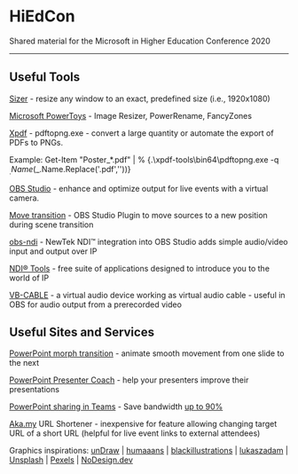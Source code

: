 # HiEdCon
Shared material for the Microsoft in Higher Education Conference 2020

---
## Useful Tools

[Sizer](http://www.brianapps.net/sizer/) - resize any window to an exact, predefined size (i.e., 1920x1080)

[Microsoft PowerToys](https://github.com/microsoft/PowerToys) - Image Resizer, PowerRename, FancyZones

[Xpdf](http://www.xpdfreader.com/) - pdftopng.exe - convert a large quantity or automate the export of PDFs to PNGs.

Example: Get-Item "Poster_\*.pdf" | % {.\\xpdf-tools\\bin64\\pdftopng.exe -q $_.Name ($\_.Name.Replace('.pdf',''))}

[OBS Studio](https://obsproject.com/) - enhance and optimize output for live events with a virtual camera.

[Move transition](https://obsproject.com/forum/resources/move-transition.913/) - OBS Studio Plugin to move sources to a new position during scene transition

[obs-ndi](https://obsproject.com/forum/resources/obs-ndi-newtek-ndi%E2%84%A2-integration-into-obs-studio.528/) - NewTek NDI™ integration into OBS Studio adds simple audio/video input and output over IP

[NDI® Tools](https://ndi.tv/tools/) - free suite of applications designed to introduce you to the world of IP

[VB-CABLE](https://vb-audio.com/Cable/index.htm) - a virtual audio device working as virtual audio cable - useful in OBS for audio output from a prerecorded video

## Useful Sites and Services

[PowerPoint morph transition](https://support.microsoft.com/en-us/office/use-the-morph-transition-in-powerpoint-8dd1c7b2-b935-44f5-a74c-741d8d9244ea) - animate smooth movement from one slide to the next

[PowerPoint Presenter Coach](https://support.microsoft.com/en-us/office/rehearse-your-slide-show-with-presenter-coach-cd7fc941-5c3b-498c-a225-83ef3f64f07b) - help your presenters improve their presentations

[PowerPoint sharing in Teams](https://support.microsoft.com/en-us/office/tip-show-powerpoint-slides-in-a-meeting-ddfc73dd-b957-4f2b-8e42-ce078f51873c) - Save bandwidth [up to 90%](<https://aka.my/pptbandwidth>)

[Aka.my](https://aka.my/) URL Shortener - inexpensive for feature allowing changing target URL of a short URL (helpful for live event links to external attendees)

Graphics inspirations: [unDraw](https://undraw.co/) | [humaaans](https://www.humaaans.com/) | [blackillustrations](https://www.blackillustrations.com/) | [lukaszadam](https://lukaszadam.com/illustrations)
| [Unsplash](https://unsplash.com/) | [Pexels](https://www.pexels.com/) | [NoDesign.dev](https://nodesign.dev/)
